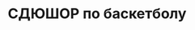 ---
title: СДЮШОР  по баскетболу
address: '69035, г. Запорожье, ул. Волгоградская, 30'
tags:
  - Детско-юношеские спортивные школы
geometry:
  location:
    lat: 47.846229
    lng: 35.1390165
  viewport:
    northeast:
      lat: 47.8474831802915
      lng: 35.1401635302915
    southwest:
      lat: 47.8447852197085
      lng: 35.1374655697085
name: Спортивный клуб Строитель
photos:
  - height: 2736
    html_attributions:
      - >-
        <a
        href="https://maps.google.com/maps/contrib/102245683681398572062">Pavlo
        Oliynyk</a>
    photo_reference: >-
      CmRaAAAAFQXc33ki6i2yNR73NnH46eZy9aXO9f3jgKpoUge7fxhvkTOzxrKXFmjEm9I8AL_hsktTvfcKbSqW_Loi_CfksnnEn11MFoyGLwFzHJCNmjLXNwJdN6pYUP96pFhyAfaQEhBjauf7Dfbqr68JaNdFScR3GhQRFvLJripqOTzKn44D4nESS4oxyQ
    width: 4864
  - height: 2736
    html_attributions:
      - >-
        <a
        href="https://maps.google.com/maps/contrib/102245683681398572062">Pavlo
        Oliynyk</a>
    photo_reference: >-
      CmRaAAAAU6kdz7Cc63XlxllaH2U6G7Bk32ddKg8yyom1mHZ9vWDSv5DHyhK4PNqE7P8MLZtIUKXVDa5Lakm75fz4N1A5Gt67HqECMVGF6Hv-ymh0ygRhA1OAjIEcjG4GR11vYQhbEhBQq3OdwvSMOBxF1FiGvw2zGhRiYWobLH5fhsVRwtr3JOxcDGzWDw
    width: 4864
  - height: 2736
    html_attributions:
      - >-
        <a
        href="https://maps.google.com/maps/contrib/102245683681398572062">Pavlo
        Oliynyk</a>
    photo_reference: >-
      CmRaAAAAkRjoVScg3GphR2XZXQesJ9X29to9yFMwoctQhfO6Hbaxq08gQt1ecIuek-TuCvgidywYzT97gWshlWzrn58Y3K5-ay2lBzG8yMhMMLz_aps9gynmfXDEjW_lXKXiyylTEhC3fl-oHkWOx3Qw1gk1apRCGhTCr0IORPJqAeJm_EmY2Nl8yGOOlA
    width: 4864
  - height: 2736
    html_attributions:
      - >-
        <a
        href="https://maps.google.com/maps/contrib/102245683681398572062">Pavlo
        Oliynyk</a>
    photo_reference: >-
      CmRaAAAACv4VZVuLgmpPnJNhvf0k4qJLubnohUoqgtzQSn1qZWAWe6yNwfzh4PsR8eQCy9SLkzG0LZUfUMyexJCiZ7gtGnLphpoWu68Qzt_sx1ZxPB8YmlJfENOlKfr32CGV6SihEhD4IkDQdj0yCzT5s_g7eMfSGhQwvKDu13b1EMUcYYEv3wcPLIGnpQ
    width: 4864
  - height: 2736
    html_attributions:
      - >-
        <a
        href="https://maps.google.com/maps/contrib/102245683681398572062">Pavlo
        Oliynyk</a>
    photo_reference: >-
      CmRaAAAAyk8sdG3TubPlMVnQ6har7J7dcDl6igZb-zKyLrtuNWiM-lDltTyOCsyISoSDVMfZj93jV3OcwAwmr_LHF0EbOLF95KW4vEKs5ElPSO6dUdgPM8q8idtrK_tnisjU0xbgEhDkwewZ9jQl7mz6o-St5qptGhQVktbtP9O5RlJJ2F9rLFY8MYHqng
    width: 4864
  - height: 2736
    html_attributions:
      - >-
        <a
        href="https://maps.google.com/maps/contrib/102245683681398572062">Pavlo
        Oliynyk</a>
    photo_reference: >-
      CmRaAAAANC1WOOvl9oHSTGl5DoB4laXsd8mVpnVp2qFyJ_21sr0DUJaL9ZxkCgHanntCDN9tQ-UyhifT8LQuEovJffG2C5reB2GROu0sJHbyetLldq9RGvhd5L7Be3rVqapgu42OEhBRzRHLrkmP89phoP1Ih99xGhTvvZyo8vGCQwvDC2YEaVkFH_8-dA
    width: 4864
  - height: 2736
    html_attributions:
      - >-
        <a
        href="https://maps.google.com/maps/contrib/102245683681398572062">Pavlo
        Oliynyk</a>
    photo_reference: >-
      CmRaAAAAAAssAYem86Noljm2vvbXpGSFKLW4Q1x0INNDBx263NEHvmIzwil0t-IEcy5VIs2g7Rur92k91utN-6iJw-q9-ty7RXytGixVHJz1SBRMN9RbuMyFzhjb6kDUg94siUIFEhBlPEb2Dwxj0lGT6LymnIeZGhRR8-yYxxMN2XqQo6y0Y04ydWzgpw
    width: 4864
  - height: 2736
    html_attributions:
      - >-
        <a
        href="https://maps.google.com/maps/contrib/102245683681398572062">Pavlo
        Oliynyk</a>
    photo_reference: >-
      CmRaAAAAQVHBwo_1wp-2TK1ZlZV6a7_L5a5Vyjfl72CohFPTGvuxCExnVCaeoOST8bahCzHJo4vTOnwL4Rg4D6xaIIayPDweoJ5Dc-1IckBJIS-CEC7kZByUx6eWNAYLry08LmOCEhDMgFsrM6sgZRj7g6aLAPOkGhRPqKtSm9LXmZ7T0utbvAzAx-dlIw
    width: 4864
  - height: 2736
    html_attributions:
      - >-
        <a
        href="https://maps.google.com/maps/contrib/102245683681398572062">Pavlo
        Oliynyk</a>
    photo_reference: >-
      CmRaAAAAxFKAS8axYLcIIguTC-oXkoh6CS5iRf_d5l0R82dRTHP2OqSr-Z2cgT8zG3NYTB-AfiYXoDhp0upryyXGI0lJXTrBHeNXIGHHDygA48zgt1ro2s4rHL1T6GJUZbf1J5jjEhCvscvcYeTPT4Q4Vrl6CvzeGhSiELwQqtCqzixaFNTDG2oFLIUsTw
    width: 4864
place_id: ChIJH5-pXjdn3EAReuZrS3dCyzw

---